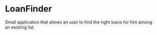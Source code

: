 # LoanFinder
Small application that allows an user to find the right loans for him among an existing list
